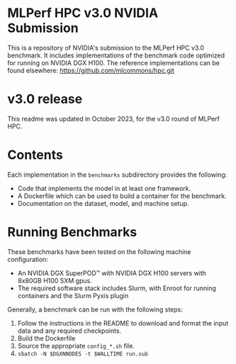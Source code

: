 # MLPerf HPC v3.0 NVIDIA Submission

This is a repository of NVIDIA's submission to the MLPerf HPC v3.0 benchmark.  It
includes implementations of the benchmark code optimized for running on NVIDIA
DGX H100.  The reference implementations can be found elsewhere:
https://github.com/mlcommons/hpc.git

# v3.0 release

This readme was updated in October 2023, for the v3.0 round of MLPerf HPC.

# Contents

Each implementation in the `benchmarks` subdirectory provides the following:
 
* Code that implements the model in at least one framework.
* A Dockerfile which can be used to build a container for the benchmark.
* Documentation on the dataset, model, and machine setup.

# Running Benchmarks

These benchmarks have been tested on the following machine configuration:

* An NVIDIA DGX SuperPOD&trade; with NVIDIA DGX H100 servers with 8x80GB H100 SXM
  gpus.
* The required software stack includes Slurm, with Enroot for running
  containers and the Slurm Pyxis plugin

Generally, a benchmark can be run with the following steps:

1. Follow the instructions in the README to download and format the input data and any required checkpoints.
2. Build the Dockerfile
3. Source the appropriate `config_*.sh` file.
4. `sbatch -N $DGXNNODES -t $WALLTIME run.sub`
